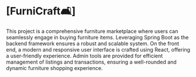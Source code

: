 # [FurniCraft🛋️]

This project is a comprehensive furniture marketplace where users can seamlessly engage in buying furniture items. Leveraging Spring Boot as the backend framework ensures a robust and scalable system. On the front end, a modern and responsive user interface is crafted using React, offering a user-friendly experience.  Admin tools are provided for efficient management of listings and transactions, ensuring a well-rounded and dynamic furniture shopping experience.
